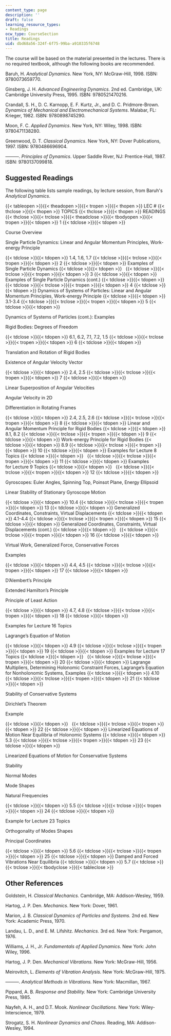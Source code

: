 ```yaml
---
content_type: page
description: ''
draft: false
learning_resource_types:
- Readings
ocw_type: CourseSection
title: Readings
uid: dbd68a56-324f-6f75-99ba-a910335f6748
---
```

The course will be based on the material presented in the lectures. There is no required textbook, although the following books are recommended.

Baruh, H. _Analytical Dynamics_. New York, NY: McGraw-Hill, 1998. ISBN: 9780073659770.

Ginsberg, J. H. _Advanced Engineering Dynamics._ 2nd ed. Cambridge, UK: Cambridge University Press, 1995. ISBN: 9780521470216.

Crandall, S. H., D. C. Karnopp, E. F. Kurtz, Jr., and D. C. Pridmore-Brown. _Dynamics of Mechanical and Electromechanical Systems_. Malabar, FL: Krieger, 1982. ISBN: 9780898745290.

Moon, F. C. _Applied Dynamics_. New York, NY: Wiley, 1998. ISBN: 9780471138280.

Greenwood, D. T. _Classical Dynamics_. New York, NY: Dover Publications, 1997. ISBN: 9780486696904.

———. _Principles of Dynamics_. Upper Saddle River, NJ: Prentice-Hall, 1987. ISBN: 9780137099818.

## Suggested Readings

The following table lists sample readings, by lecture session, from Baruh's _Analytical Dynamics_.

{{< tableopen >}}{{< theadopen >}}{{< tropen >}}{{< thopen >}}
LEC #
{{< thclose >}}{{< thopen >}}
TOPICS
{{< thclose >}}{{< thopen >}}
READINGS
{{< thclose >}}{{< trclose >}}{{< theadclose >}}{{< tbodyopen >}}{{< tropen >}}{{< tdopen >}}
1
{{< tdclose >}}{{< tdopen >}}

Course Overview

Single Particle Dynamics: Linear and Angular Momentum Principles, Work-energy Principle

{{< tdclose >}}{{< tdopen >}}
1.4, 1.6, 1.7
{{< tdclose >}}{{< trclose >}}{{< tropen >}}{{< tdopen >}}
2
{{< tdclose >}}{{< tdopen >}}
Examples of Single Particle Dynamics
{{< tdclose >}}{{< tdopen >}}
 
{{< tdclose >}}{{< trclose >}}{{< tropen >}}{{< tdopen >}}
3
{{< tdclose >}}{{< tdopen >}}
Examples of Single Particle Dynamics (cont.)
{{< tdclose >}}{{< tdopen >}}
 
{{< tdclose >}}{{< trclose >}}{{< tropen >}}{{< tdopen >}}
4
{{< tdclose >}}{{< tdopen >}}
Dynamics of Systems of Particles: Linear and Angular Momentum Principles, Work-energy Principle
{{< tdclose >}}{{< tdopen >}}
3.1-3.4
{{< tdclose >}}{{< trclose >}}{{< tropen >}}{{< tdopen >}}
5
{{< tdclose >}}{{< tdopen >}}

Dynamics of Systems of Particles (cont.): Examples

Rigid Bodies: Degrees of Freedom

{{< tdclose >}}{{< tdopen >}}
6.1, 6.2, 7.1, 7.2, 1.5
{{< tdclose >}}{{< trclose >}}{{< tropen >}}{{< tdopen >}}
6
{{< tdclose >}}{{< tdopen >}}

Translation and Rotation of Rigid Bodies

Existence of Angular Velocity Vector

{{< tdclose >}}{{< tdopen >}}
2.4, 2.5
{{< tdclose >}}{{< trclose >}}{{< tropen >}}{{< tdopen >}}
7
{{< tdclose >}}{{< tdopen >}}

Linear Superposition of Angular Velocities

Angular Velocity in 2D

Differentiation in Rotating Frames

{{< tdclose >}}{{< tdopen >}}
2.4, 2.5, 2.6
{{< tdclose >}}{{< trclose >}}{{< tropen >}}{{< tdopen >}}
8
{{< tdclose >}}{{< tdopen >}}
Linear and Angular Momentum Principle for Rigid Bodies
{{< tdclose >}}{{< tdopen >}}
8.1, 8.2
{{< tdclose >}}{{< trclose >}}{{< tropen >}}{{< tdopen >}}
9
{{< tdclose >}}{{< tdopen >}}
Work-energy Principle for Rigid Bodies
{{< tdclose >}}{{< tdopen >}}
8.9
{{< tdclose >}}{{< trclose >}}{{< tropen >}}{{< tdopen >}}
10
{{< tdclose >}}{{< tdopen >}}
Examples for Lecture 8 Topics
{{< tdclose >}}{{< tdopen >}}
 
{{< tdclose >}}{{< trclose >}}{{< tropen >}}{{< tdopen >}}
11
{{< tdclose >}}{{< tdopen >}}
Examples for Lecture 9 Topics
{{< tdclose >}}{{< tdopen >}}
 
{{< tdclose >}}{{< trclose >}}{{< tropen >}}{{< tdopen >}}
12
{{< tdclose >}}{{< tdopen >}}

Gyroscopes: Euler Angles, Spinning Top, Poinsot Plane, Energy Ellipsoid

Linear Stability of Stationary Gyroscope Motion

{{< tdclose >}}{{< tdopen >}}
10.4
{{< tdclose >}}{{< trclose >}}{{< tropen >}}{{< tdopen >}}
13
{{< tdclose >}}{{< tdopen >}}
Generalized Coordinates, Constraints, Virtual Displacements
{{< tdclose >}}{{< tdopen >}}
4.1-4.4
{{< tdclose >}}{{< trclose >}}{{< tropen >}}{{< tdopen >}}
15
{{< tdclose >}}{{< tdopen >}}
Generalized Coordinates, Constraints, Virtual Displacements (cont.)
{{< tdclose >}}{{< tdopen >}}
 
{{< tdclose >}}{{< trclose >}}{{< tropen >}}{{< tdopen >}}
16
{{< tdclose >}}{{< tdopen >}}

Virtual Work, Generalized Force, Conservative Forces

Examples

{{< tdclose >}}{{< tdopen >}}
4.4, 4.5
{{< tdclose >}}{{< trclose >}}{{< tropen >}}{{< tdopen >}}
17
{{< tdclose >}}{{< tdopen >}}

D’Alembert’s Principle

Extended Hamilton’s Principle

Principle of Least Action

{{< tdclose >}}{{< tdopen >}}
4.7, 4.8
{{< tdclose >}}{{< trclose >}}{{< tropen >}}{{< tdopen >}}
18
{{< tdclose >}}{{< tdopen >}}

Examples for Lecture 16 Topics

Lagrange’s Equation of Motion

{{< tdclose >}}{{< tdopen >}}
4.9
{{< tdclose >}}{{< trclose >}}{{< tropen >}}{{< tdopen >}}
19
{{< tdclose >}}{{< tdopen >}}
Examples for Lecture 17 Topics
{{< tdclose >}}{{< tdopen >}}
 
{{< tdclose >}}{{< trclose >}}{{< tropen >}}{{< tdopen >}}
20
{{< tdclose >}}{{< tdopen >}}
Lagrange Multipliers, Determining Holonomic Constraint Forces, Lagrange’s Equation for Nonholonomic Systems, Examples
{{< tdclose >}}{{< tdopen >}}
4.10
{{< tdclose >}}{{< trclose >}}{{< tropen >}}{{< tdopen >}}
21
{{< tdclose >}}{{< tdopen >}}

Stability of Conservative Systems

Dirichlet’s Theorem

Example

{{< tdclose >}}{{< tdopen >}}
 
{{< tdclose >}}{{< trclose >}}{{< tropen >}}{{< tdopen >}}
22
{{< tdclose >}}{{< tdopen >}}
Linearized Equations of Motion Near Equilibria of Holonomic Systems
{{< tdclose >}}{{< tdopen >}}
5.3
{{< tdclose >}}{{< trclose >}}{{< tropen >}}{{< tdopen >}}
23
{{< tdclose >}}{{< tdopen >}}

Linearized Equations of Motion for Conservative Systems

Stability

Normal Modes

Mode Shapes

Natural Frequencies

{{< tdclose >}}{{< tdopen >}}
5.5
{{< tdclose >}}{{< trclose >}}{{< tropen >}}{{< tdopen >}}
24
{{< tdclose >}}{{< tdopen >}}

Example for Lecture 23 Topics

Orthogonality of Modes Shapes

Principal Coordinates

{{< tdclose >}}{{< tdopen >}}
5.6
{{< tdclose >}}{{< trclose >}}{{< tropen >}}{{< tdopen >}}
25
{{< tdclose >}}{{< tdopen >}}
Damped and Forced Vibrations Near Equilibria
{{< tdclose >}}{{< tdopen >}}
5.7
{{< tdclose >}}{{< trclose >}}{{< tbodyclose >}}{{< tableclose >}}

## Other References

Goldstein, H. _Classical Mechanics._ Cambridge, MA: Addison-Wesley, 1959.

Hartog, J. P. Den. _Mechanics_. New York: Dover, 1961.

Marion, J. B. _Classical Dynamics of Particles and Systems._ 2nd ed. New York: Academic Press, 1970.

Landau, L. D., and E. M. Lifshitz. _Mechanics._ 3rd ed. New York: Pergamon, 1976.

Williams, J. H., Jr. _Fundamentals of Applied Dynamics._ New York: John Wiley, 1996.

Hartog, J. P. Den. _Mechanical Vibrations._ New York: McGraw-Hill, 1956.

Meirovitch, L. _Elements of Vibration Analysis._ New York: McGraw-Hill, 1975.

———. _Analytical Methods in Vibrations._ New York: Macmillan, 1967.

Pippard, A. B. _Response and Stability._ New York: Cambridge University Press, 1985.

Nayfeh, A. H., and D.T. Mook. _Nonlinear Oscillations._ New York: Wiley-Interscience, 1979.

Strogatz, S. H. _Nonlinear Dynamics and Chaos._ Reading, MA: Addison-Wesley, 1994.